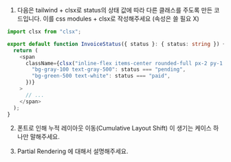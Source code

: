 1. 다음은 tailwind + clsx로 status의 상태 값에 따라 다른 클래스를 주도록 만든 코드입니다. 이를 css modules + clsx로 작성해주세요 (속성은 쓸 필요 X)

```typescript
import clsx from "clsx";

export default function InvoiceStatus({ status }: { status: string }) {
  return (
    <span
      className={clsx("inline-flex items-center rounded-full px-2 py-1 text-sm", {
        "bg-gray-100 text-gray-500": status === "pending",
        "bg-green-500 text-white": status === "paid",
      })}
    >
      // ...
    </span>
  );
}
```

2. 폰트로 인해 누적 레이아웃 이동(Cumulative Layout Shift) 이 생기는 케이스 하나만 말해주세요.

3. Partial Rendering 에 대해서 설명해주세요.
